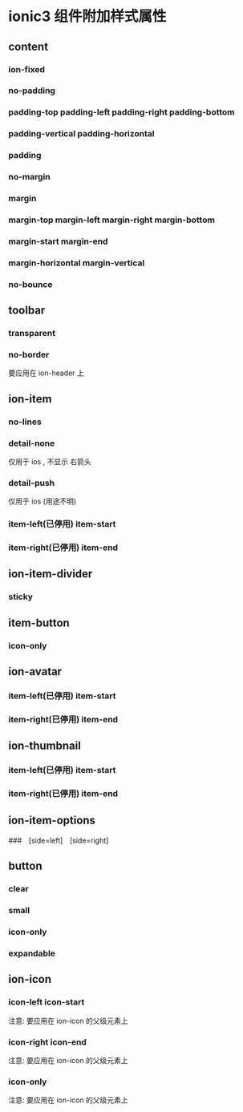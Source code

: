 # ionic3 组件附加样式属性

## content

### ion-fixed

### no-padding

### padding-top padding-left padding-right padding-bottom

### padding-vertical padding-horizontal

### padding

### no-margin

### margin

### margin-top margin-left margin-right margin-bottom

### margin-start margin-end

### margin-horizontal margin-vertical

### no-bounce

## toolbar

### transparent

### no-border

要应用在 ion-header 上

## ion-item

### no-lines

### detail-none

仅用于 ios , 不显示 右箭头

### detail-push

仅用于 ios (用途不明)

### item-left(已停用) item-start

### item-right(已停用) item-end

## ion-item-divider	

### sticky

## item-button

### icon-only

## ion-avatar

### item-left(已停用) item-start

### item-right(已停用) item-end

## ion-thumbnail

### item-left(已停用) item-start

### item-right(已停用) item-end

## ion-item-options

###　[side=left]　[side=right]

## button

### clear

### small

### icon-only

### expandable

## ion-icon

### icon-left icon-start

注意: 要应用在 ion-icon 的父级元素上

### icon-right icon-end

注意: 要应用在 ion-icon 的父级元素上

### icon-only

注意: 要应用在 ion-icon 的父级元素上

